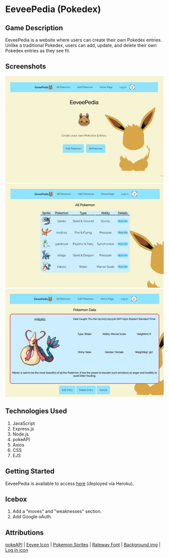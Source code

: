 # EeveePedia (Pokedex)

## Game Description
EeveePedia is a website where users can create their own Pokedex entries. Unlike a traditional Pokedex, users can add, update, and delete their own Pokedex entries as they see fit.

## Screenshots
 ![Landing Page](/screenshots/landingpage.PNG?raw=true)
 ![Index Page](/screenshots/indexpage.PNG?raw=true)
 ![Show Page](/screenshots/showpage.PNG?raw=true)

## Technologies Used
1. JavaScript
2. Express.js
3. Node.js
4. pokeAPI
5. Axios
6. CSS
7. EJS

## Getting Started
EeveePedia is available to access [here](https://eeveepedia.herokuapp.com) (deployed via Heroku).



## Icebox 
1. Add a "moves" and "weaknesses" section.
2. Add Google oAuth.


## Attributions

 [pokeAPI](https://pokeapi.co/) |
 [Eevee Icon](https://cdn.iconscout.com/icon/premium/png-256-thumb/eevee-1-674557.png?f=webp&w=128) |
 [Pokemon Sprites](https://raw.githubusercontent.com/PokeAPI/sprites/master/sprites/pokemon/70.png) |
 [Raleway Font](https://fonts.googleapis.com/css2?family=Raleway&display=swap) |
 [Background img](https://images-wixmp-ed30a86b8c4ca887773594c2.wixmp.com/f/0175abf7-30ef-485d-ba79-f390306514eb/dca1aml-c1a38e33-5f55-4b47-8606-2166d1604d90.png/v1/fill/w_1024,h_640,q_80,strp/minimalist___eevee_by_dsolitude_dca1aml-fullview.jpg?token=eyJ0eXAiOiJKV1QiLCJhbGciOiJIUzI1NiJ9.eyJzdWIiOiJ1cm46YXBwOjdlMGQxODg5ODIyNjQzNzNhNWYwZDQxNWVhMGQyNmUwIiwiaXNzIjoidXJuOmFwcDo3ZTBkMTg4OTgyMjY0MzczYTVmMGQ0MTVlYTBkMjZlMCIsIm9iaiI6W1t7ImhlaWdodCI6Ijw9NjQwIiwicGF0aCI6IlwvZlwvMDE3NWFiZjctMzBlZi00ODVkLWJhNzktZjM5MDMwNjUxNGViXC9kY2ExYW1sLWMxYTM4ZTMzLTVmNTUtNGI0Ny04NjA2LTIxNjZkMTYwNGQ5MC5wbmciLCJ3aWR0aCI6Ijw9MTAyNCJ9XV0sImF1ZCI6WyJ1cm46c2VydmljZTppbWFnZS5vcGVyYXRpb25zIl19.bStPOvJ-QXMTINvdIx9pRSS51dAp4ZPyAcTNv3cKNd4) |
 [Log in icon](https://encrypted-tbn0.gstatic.com/images?q=tbn:ANd9GcRxbzOGEede5xA6f6qCXdjXApE0qR_f51DuZg&usqp=CAU)
